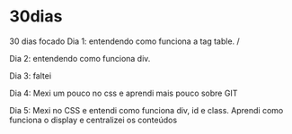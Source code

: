 # 30dias
30 dias focado
Dia 1: entendendo como funciona a tag table. /

Dia 2: entendendo como funciona div.

Dia 3: faltei

Dia 4: Mexi um pouco no css e aprendi mais pouco sobre GIT

Dia 5: Mexi no CSS e entendi como funciona div, id e class. Aprendi como funciona o display e centralizei os conteúdos
